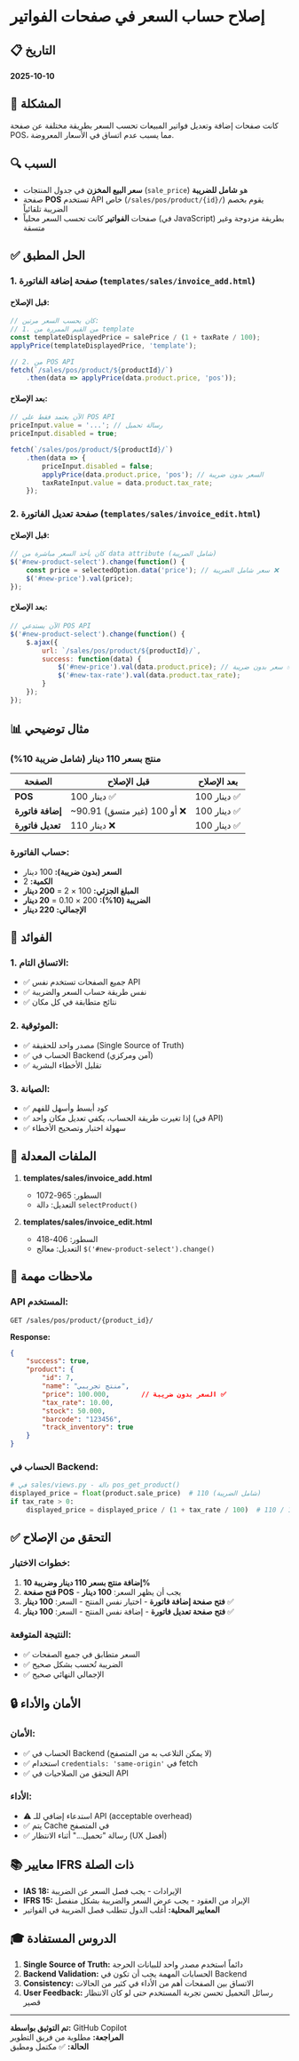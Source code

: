 # إصلاح حساب السعر في صفحات الفواتير

## 📋 التاريخ
**2025-10-10**

## 🎯 المشكلة
كانت صفحات إضافة وتعديل فواتير المبيعات تحسب السعر بطريقة مختلفة عن صفحة POS، مما يسبب عدم اتساق في الأسعار المعروضة.

## 🔍 السبب
- **سعر البيع المخزن** في جدول المنتجات (`sale_price`) هو **شامل للضريبة**
- صفحة **POS** تستخدم API خاص (`/sales/pos/product/{id}/`) يقوم بخصم الضريبة تلقائياً
- صفحات **الفواتير** كانت تحسب السعر محلياً (في JavaScript) بطريقة مزدوجة وغير متسقة

## ✅ الحل المطبق

### 1. **صفحة إضافة الفاتورة** (`templates/sales/invoice_add.html`)

#### **قبل الإصلاح:**
```javascript
// كان يحسب السعر مرتين:
// 1. من القيم الممررة من template
const templateDisplayedPrice = salePrice / (1 + taxRate / 100);
applyPrice(templateDisplayedPrice, 'template');

// 2. من POS API
fetch(`/sales/pos/product/${productId}/`)
    .then(data => applyPrice(data.product.price, 'pos'));
```

#### **بعد الإصلاح:**
```javascript
// الآن يعتمد فقط على POS API
priceInput.value = '...'; // رسالة تحميل
priceInput.disabled = true;

fetch(`/sales/pos/product/${productId}/`)
    .then(data => {
        priceInput.disabled = false;
        applyPrice(data.product.price, 'pos'); // السعر بدون ضريبة
        taxRateInput.value = data.product.tax_rate;
    });
```

### 2. **صفحة تعديل الفاتورة** (`templates/sales/invoice_edit.html`)

#### **قبل الإصلاح:**
```javascript
// كان يأخذ السعر مباشرة من data attribute (شامل الضريبة)
$('#new-product-select').change(function() {
    const price = selectedOption.data('price'); // سعر شامل الضريبة ❌
    $('#new-price').val(price);
});
```

#### **بعد الإصلاح:**
```javascript
// الآن يستدعي POS API
$('#new-product-select').change(function() {
    $.ajax({
        url: `/sales/pos/product/${productId}/`,
        success: function(data) {
            $('#new-price').val(data.product.price); // سعر بدون ضريبة ✅
            $('#new-tax-rate').val(data.product.tax_rate);
        }
    });
});
```

## 📊 مثال توضيحي

### **منتج بسعر 110 دينار (شامل ضريبة 10%)**

| الصفحة | قبل الإصلاح | بعد الإصلاح |
|--------|-------------|--------------|
| **POS** | 100 دينار ✅ | 100 دينار ✅ |
| **إضافة فاتورة** | ~90.91 أو 100 (غير متسق) ❌ | 100 دينار ✅ |
| **تعديل فاتورة** | 110 دينار ❌ | 100 دينار ✅ |

### **حساب الفاتورة:**
- **السعر (بدون ضريبة):** 100 دينار
- **الكمية:** 2
- **المبلغ الجزئي:** 100 × 2 = **200 دينار**
- **الضريبة (10%):** 200 × 0.10 = **20 دينار**
- **الإجمالي:** **220 دينار**

## 🎯 الفوائد

### 1. **الاتساق التام:**
- ✅ جميع الصفحات تستخدم نفس API
- ✅ نفس طريقة حساب السعر والضريبة
- ✅ نتائج متطابقة في كل مكان

### 2. **الموثوقية:**
- ✅ مصدر واحد للحقيقة (Single Source of Truth)
- ✅ الحساب في Backend (آمن ومركزي)
- ✅ تقليل الأخطاء البشرية

### 3. **الصيانة:**
- ✅ كود أبسط وأسهل للفهم
- ✅ إذا تغيرت طريقة الحساب، يكفي تعديل مكان واحد (في API)
- ✅ سهولة اختبار وتصحيح الأخطاء

## 🔧 الملفات المعدلة

1. **templates/sales/invoice_add.html**
   - السطور: 965-1072
   - التعديل: دالة `selectProduct()`

2. **templates/sales/invoice_edit.html**
   - السطور: 406-418
   - التعديل: معالج `$('#new-product-select').change()`

## 📝 ملاحظات مهمة

### **API المستخدم:**
```
GET /sales/pos/product/{product_id}/
```

**Response:**
```json
{
    "success": true,
    "product": {
        "id": 7,
        "name": "منتج تجريبي",
        "price": 100.000,        // السعر بدون ضريبة ✅
        "tax_rate": 10.00,
        "stock": 50.000,
        "barcode": "123456",
        "track_inventory": true
    }
}
```

### **الحساب في Backend:**
```python
# في sales/views.py - دالة pos_get_product()
displayed_price = float(product.sale_price)  # 110 (شامل الضريبة)
if tax_rate > 0:
    displayed_price = displayed_price / (1 + tax_rate / 100)  # 110 / 1.10 = 100
```

## ✅ التحقق من الإصلاح

### **خطوات الاختبار:**

1. **إضافة منتج بسعر 110 دينار وضريبة 10%**
2. **فتح صفحة POS** - يجب أن يظهر السعر: **100 دينار**
3. **فتح صفحة إضافة فاتورة** - اختيار نفس المنتج - السعر: **100 دينار** ✅
4. **فتح صفحة تعديل فاتورة** - إضافة نفس المنتج - السعر: **100 دينار** ✅

### **النتيجة المتوقعة:**
- ✅ السعر متطابق في جميع الصفحات
- ✅ الضريبة تُحسب بشكل صحيح
- ✅ الإجمالي النهائي صحيح

## 🔒 الأمان والأداء

### **الأمان:**
- ✅ الحساب في Backend (لا يمكن التلاعب به من المتصفح)
- ✅ استخدام `credentials: 'same-origin'` في fetch
- ✅ التحقق من الصلاحيات في API

### **الأداء:**
- ⚠️ استدعاء إضافي للـ API (acceptable overhead)
- ✅ يتم Cache في المتصفح
- ✅ رسالة "تحميل..." أثناء الانتظار (UX أفضل)

## 📚 معايير IFRS ذات الصلة

- **IAS 18:** الإيرادات - يجب فصل السعر عن الضريبة
- **IFRS 15:** الإيراد من العقود - يجب عرض السعر والضريبة بشكل منفصل
- **المعايير المحلية:** أغلب الدول تتطلب فصل الضريبة في الفواتير

## 🎓 الدروس المستفادة

1. **Single Source of Truth:** دائماً استخدم مصدر واحد للبيانات الحرجة
2. **Backend Validation:** الحسابات المهمة يجب أن تكون في Backend
3. **Consistency:** الاتساق بين الصفحات أهم من الأداء في كثير من الحالات
4. **User Feedback:** رسائل التحميل تحسن تجربة المستخدم حتى لو كان الانتظار قصير

---

**تم التوثيق بواسطة:** GitHub Copilot  
**المراجعة:** مطلوبة من فريق التطوير  
**الحالة:** ✅ مكتمل ومطبق
